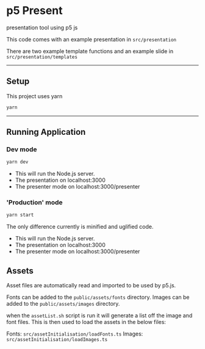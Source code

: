 # p5 Present

presentation tool using p5 js

This code comes with an example presentation in `src/presentation`

There are two example template functions and an example slide in `src/presentation/templates`

---

## Setup

This project uses yarn

```bash
yarn
```

---

## Running Application

### Dev mode

```bash
yarn dev
```

- This will run the Node.js server.
- The presentation on localhost:3000
- The presenter mode on localhost:3000/presenter

### 'Production' mode

```bash
yarn start
```

The only difference currently is minified and uglified code.

- This will run the Node.js server.
- The presentation on localhost:3000
- The presenter mode on localhost:3000/presenter

## Assets

Asset files are automatically read and imported to be used by p5.js.

Fonts can be added to the `public/assets/fonts` directory.
Images can be added to the `public/assets/images` directory.

when the `assetList.sh` script is run it will generate a list off the image and font files.
This is then used to load the assets in the below files:

Fonts: `src/assetInitialisation/loadFonts.ts`
Images: `src/assetInitialisation/loadImages.ts`
